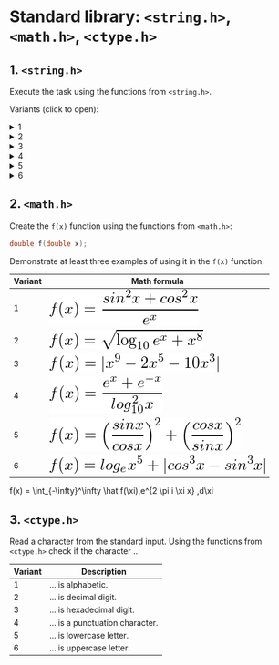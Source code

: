 # Standard library: `<string.h>`, `<math.h>`, `<ctype.h>`

## 1. `<string.h>`

Execute the task using the functions from `<string.h>`.

Variants (click to open):

<details>
<summary>1</summary>
<hr>

Combine the two strings using the `strcat()` function and display the result:

```c
char destination[20] = "Bombarda ";
char source[] = "Maxima";
```

<hr>
</details>

<details>
<summary>2</summary>
<hr>

Create and compare two strings using the `strcmp()` function and show the message if they are equal.

<hr>
</details>

<details>
<summary>3</summary>
<hr>

Create a string, find the length of the string using the `strlen()` function, and display the result.

<hr>
</details>

<details>
<summary>4</summary>
<hr>

Combine the two strings using the `strcat()` function and display the result:

```c
char destination[20] = "Avada";
char source[] = " Kedavra";
```

<hr>
</details>

<details>
<summary>5</summary>
<hr>

Create and compare two strings using the `strcmp()` function and show the message if they are equal.

<hr>
</details>

<details>
<summary>6</summary>
<hr>

Create a string, find the length of the string using the `strlen()` function, and display the result.

<hr>
</details>

## 2. `<math.h>`

Create the `f(x)` function using the functions from `<math.h>`:

```c
double f(double x);
```

Demonstrate at least three examples of using it in the `f(x)` function.

| Variant | Math formula                |
| ------- | --------------------------- |
| 1       | ![09.2.1.png](./09.2.1.png) |
| 2       | ![09.2.2.png](./09.2.2.png) |
| 3       | ![09.2.3.png](./09.2.3.png) |
| 4       | ![09.2.4.png](./09.2.4.png) |
| 5       | ![09.2.5.png](./09.2.5.png) |
| 6       | ![09.2.6.png](./09.2.6.png) |


f(x) = \int_{-\infty}^\infty
    \hat f(\xi)\,e^{2 \pi i \xi x}
    \,d\xi


## 3. `<ctype.h>`

Read a character from the standard input. Using the functions from `<ctype.h>` check if the character  ...

| Variant | Description                     |
| ------- | ------------------------------- |
| 1       | ... is alphabetic.              |
| 2       | ... is decimal digit.           |
| 3       | ... is hexadecimal digit.       |
| 4       | ... is a punctuation character. |
| 5       | ... is lowercase letter.        |
| 6       | ... is uppercase letter.        |